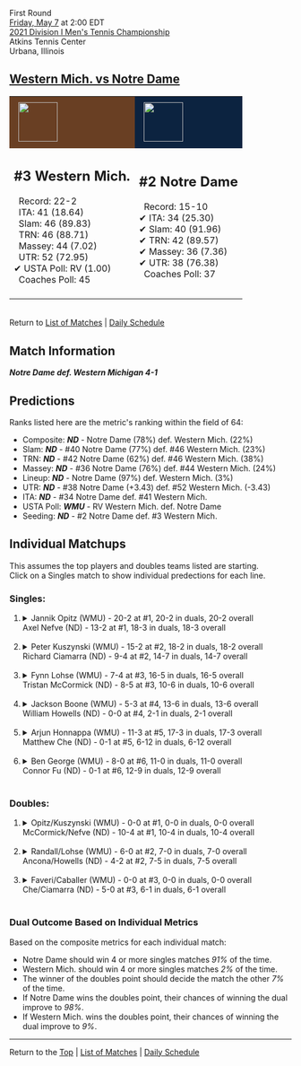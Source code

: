 First Round[](#top)<a name="top"></a>  
[Friday, May 7](../../schedule/05-07.md) at 2:00 EDT  
[2021 Division I Men's Tennis Championship](../index.md)  
Atkins Tennis Center  
Urbana, Illinois  
## [Western Mich. vs Notre Dame](https://www.ncaa.com/game/5833372)  

<table><tr style="background-color: #d9d9d9 !important"><td style="background-color: #693F23 !important"><img src="https://www.ncaa.com/sites/default/files/images/logos/schools/w/western-mich.70.png" width="70" height="70" style="padding: 8px;" /></td><td style="background-color: #0C2340 !important"><img src="https://www.ncaa.com/sites/default/files/images/logos/schools/n/notre-dame.70.png" width="70" height="70" style="padding: 8px;" /></td></tr><tr>
<td>  

<h2>#3 Western Mich.</h2>  
&nbsp; Record: 22-2<br>  
&nbsp; ITA: 41 (18.64)<br>  
&nbsp; Slam: 46 (89.83)<br>  
&nbsp; TRN: 46 (88.71)<br>  
&nbsp; Massey: 44 (7.02)<br>  
&nbsp; UTR: 52 (72.95)<br>  
&#10004; USTA Poll: RV (1.00)<br>  
&nbsp; Coaches Poll: 45<br>  
<br>  

</td>
<td>  

<h2>#2 Notre Dame</h2>  
&nbsp; Record: 15-10<br>  
&#10004; ITA: 34 (25.30)<br>  
&#10004; Slam: 40 (91.96)<br>  
&#10004; TRN: 42 (89.57)<br>  
&#10004; Massey: 36 (7.36)<br>  
&#10004; UTR: 38 (76.38)<br>  
&nbsp; Coaches Poll: 37<br>  
<br>  

</td>
</tr></table>  


<br>Return to [List of Matches](../index.md) &#124; [Daily Schedule](../../schedule/05-07.md)

## Match Information  
***Notre Dame def. Western Michigan 4-1***  

## Predictions  

Ranks listed here are the metric's ranking within the field of 64:  
- Composite: ***ND*** - Notre Dame (78%) def. Western Mich. (22%)  
- Slam: ***ND*** - #40 Notre Dame (77%) def. #46 Western Mich. (23%)  
- TRN: ***ND*** - #42 Notre Dame (62%) def. #46 Western Mich. (38%)  
- Massey: ***ND*** - #36 Notre Dame (76%) def. #44 Western Mich. (24%)  
- Lineup: ***ND*** - Notre Dame (97%) def. Western Mich. (3%)  
- UTR: ***ND*** - #38 Notre Dame (+3.43) def. #52 Western Mich. (-3.43)  
- ITA: ***ND*** - #34 Notre Dame def. #41 Western Mich.  
- USTA Poll: ***WMU*** - RV Western Mich. def. Notre Dame  
- Seeding: ***ND*** - #2 Notre Dame def. #3 Western Mich.  

## Individual Matchups  
This assumes the top players and doubles teams listed are starting.  
Click on a Singles match to show individual predections for each line.  

### Singles:  

<ol>
<li><details>
<summary markdown="span">Jannik Opitz (WMU) - 20-2 at #1, 20-2 in duals, 20-2 overall<br>Axel Nefve (ND) - 13-2 at #1, 18-3 in duals, 18-3 overall</summary>
<h4>Predictions</h4><ul>
<li>Composite: <b><i>ND</i></b> - Nefve (86%) def. Opitz (14%)</li>  
<li>Slam: <b><i>ND</i></b> - Nefve (82%) def. Opitz (18%)</li>  
<li>TRN: <b><i>ND</i></b> - Nefve (84%) def. Opitz (16%)</li>  
<li>Massey: <b><i>ND</i></b> - Nefve (84%) def. Opitz (16%)</li>  
<li>UTR: <b><i>ND</i></b> - Nefve (92%) def. Opitz (8%)</li>  
<li>ITA: <b><i>ND</i></b> - Nefve (21.49) def. Opitz (3.71)</li>  
</ul>
</details>&nbsp;</li>
<li><details>
<summary markdown="span">Peter Kuszynski (WMU) - 15-2 at #2, 18-2 in duals, 18-2 overall<br>Richard Ciamarra (ND) - 9-4 at #2, 14-7 in duals, 14-7 overall</summary>
<h4>Predictions</h4><ul>
<li>Composite: <b><i>ND</i></b> - Ciamarra (85%) def. Kuszynski (15%)</li>  
<li>Slam: <b><i>ND</i></b> - Ciamarra (89%) def. Kuszynski (11%)</li>  
<li>TRN: <b><i>ND</i></b> - Ciamarra (82%) def. Kuszynski (18%)</li>  
<li>Massey: <b><i>ND</i></b> - Ciamarra (78%) def. Kuszynski (22%)</li>  
<li>UTR: <b><i>ND</i></b> - Ciamarra (91%) def. Kuszynski (9%)</li>  
<li>ITA: <b><i>ND</i></b> - Ciamarra (8.18) def. Kuszynski (3.15)</li>  
</ul>
</details>&nbsp;</li>
<li><details>
<summary markdown="span">Fynn Lohse (WMU) - 7-4 at #3, 16-5 in duals, 16-5 overall<br>Tristan McCormick (ND) - 8-5 at #3, 10-6 in duals, 10-6 overall</summary>
<h4>Predictions</h4><ul>
<li>Composite: <b><i>ND</i></b> - McCormick (84%) def. Lohse (16%)</li>  
<li>Slam: <b><i>ND</i></b> - McCormick (87%) def. Lohse (13%)</li>  
<li>TRN: <b><i>ND</i></b> - McCormick (87%) def. Lohse (13%)</li>  
<li>Massey: <b><i>ND</i></b> - McCormick (72%) def. Lohse (28%)</li>  
<li>UTR: <b><i>ND</i></b> - McCormick (91%) def. Lohse (9%)</li>  
<li>ITA: <b><i>ND</i></b> - McCormick (3.76) def. Lohse (2.10)</li>  
</ul>
</details>&nbsp;</li>
<li><details>
<summary markdown="span">Jackson Boone (WMU) - 5-3 at #4, 13-6 in duals, 13-6 overall<br>William Howells (ND) - 0-0 at #4, 2-1 in duals, 2-1 overall</summary>
<h4>Predictions</h4><ul>
<li>Composite: <b><i>ND</i></b> - Howells (74%) def. Boone (26%)</li>  
<li>Slam: <b><i>ND</i></b> - Howells (69%) def. Boone (31%)</li>  
<li>TRN: <b><i>ND</i></b> - Howells (74%) def. Boone (26%)</li>  
<li>Massey: <b><i>ND</i></b> - Howells (80%) def. Boone (20%)</li>  
<li>UTR: <b><i>ND</i></b> - Howells (72%) def. Boone (28%)</li>  
<li>ITA: <b><i>ND</i></b> - # Howells def. Boone (1.91)</li>  
</ul>
</details>&nbsp;</li>
<li><details>
<summary markdown="span">Arjun Honnappa (WMU) - 11-3 at #5, 17-3 in duals, 17-3 overall<br>Matthew Che (ND) - 0-1 at #5, 6-12 in duals, 6-12 overall</summary>
<h4>Predictions</h4><ul>
<li>Composite: <b><i>ND</i></b> - Che (68%) def. Honnappa (32%)</li>  
<li>Slam: <b><i>ND</i></b> - Che (79%) def. Honnappa (21%)</li>  
<li>TRN: <b><i>ND</i></b> - Che (64%) def. Honnappa (36%)</li>  
<li>Massey: <b><i>ND</i></b> - Che (53%) def. Honnappa (47%)</li>  
<li>UTR: <b><i>ND</i></b> - Che (78%) def. Honnappa (22%)</li>  
<li>ITA: <b><i>ND</i></b> - # Che def. Honnappa (2.67)</li>  
</ul>
</details>&nbsp;</li>
<li><details>
<summary markdown="span">Ben George (WMU) - 8-0 at #6, 11-0 in duals, 11-0 overall<br>Connor Fu (ND) - 0-1 at #6, 12-9 in duals, 12-9 overall</summary>
<h4>Predictions</h4><ul>
<li>Composite: <b><i>ND</i></b> - Fu (84%) def. George (16%)</li>  
<li>Slam: <b><i>ND</i></b> - Fu (88%) def. George (12%)</li>  
<li>TRN: <b><i>ND</i></b> - Fu (86%) def. George (14%)</li>  
<li>Massey: <b><i>ND</i></b> - Fu (75%) def. George (25%)</li>  
<li>UTR: <b><i>ND</i></b> - Fu (86%) def. George (14%)</li>  
<li>ITA: <b><i>WMU</i></b> - George (4.11) def. Fu (1.57)</li>  
</ul>
</details>&nbsp;</li>
</ol>

### Doubles:  

<ol>
<li><details>
<summary markdown="span">Opitz/Kuszynski (WMU) - 0-0 at #1, 0-0 in duals, 0-0 overall<br>McCormick/Nefve (ND) - 10-4 at #1, 10-4 in duals, 10-4 overall</summary>
<br>Sorry, we don't have any metrics for this match
</details>&nbsp;</li>
<li><details>
<summary markdown="span">Randall/Lohse (WMU) - 6-0 at #2, 7-0 in duals, 7-0 overall<br>Ancona/Howells (ND) - 4-2 at #2, 7-5 in duals, 7-5 overall</summary>
<br>Sorry, we don't have any metrics for this match
</details>&nbsp;</li>
<li><details>
<summary markdown="span">Faveri/Caballer (WMU) - 0-0 at #3, 0-0 in duals, 0-0 overall<br>Che/Ciamarra (ND) - 5-0 at #3, 6-1 in duals, 6-1 overall</summary>
<br>Sorry, we don't have any metrics for this match
</details>&nbsp;</li>
</ol>

### Dual Outcome Based on Individual Metrics  
  
Based on the composite metrics for each individual match:  
- Notre Dame should win 4 or more singles matches *91%* of the time.  
- Western Mich. should win 4 or more singles matches *2%* of the time.  
- The winner of the doubles point should decide the match the other *7%* of the time.  
- If Notre Dame wins the doubles point, their chances of winning the dual improve to *98%*.  
- If Western Mich. wins the doubles point, their chances of winning the dual improve to *9%*.  
  
------

Return to the [Top](#top) &#124; [List of Matches](../index.md) &#124; [Daily Schedule](../../schedule/05-07.md)  
